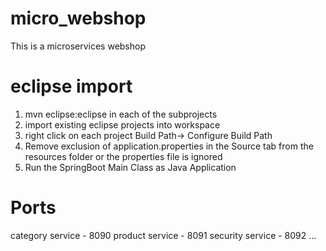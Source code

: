 # micro_webshop
This is a microservices webshop

# eclipse import
1. mvn eclipse:eclipse in each of the subprojects
2. import existing eclipse projects into workspace
3. right click on each project Build Path-> Configure Build Path
4. Remove exclusion of application.properties in the Source tab from the resources folder or the properties file is ignored
5. Run the SpringBoot Main Class as Java Application

# Ports
category service -  8090
product service -   8091
security service -  8092
...



